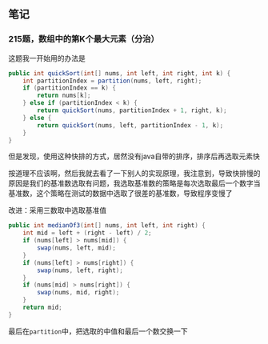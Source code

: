 ## 笔记

### 215题，数组中的第K个最大元素（分治）

这题我一开始用的办法是
```java
public int quickSort(int[] nums, int left, int right, int k) {
    int partitionIndex = partition(nums, left, right);
    if (partitionIndex == k) {
        return nums[k];
    } else if (partitionIndex < k) {
        return quickSort(nums, partitionIndex + 1, right, k);
    } else {
        return quickSort(nums, left, partitionIndex - 1, k);
    }
}
```

但是发现，使用这种快排的方式，居然没有java自带的排序，排序后再选取元素快



按道理不应该啊，然后我就去看了一下别人的实现原理，我注意到，导致快排慢的原因是我们的基准数选取有问题，我选取基准数的策略是每次选取最后一个数字当基准数，这个策略在测试的数据中选取了很差的基准数，导致程序变慢了



改进：采用三数取中选取基准值

```java
public int medianOf3(int[] nums, int left, int right) {
    int mid = left + (right - left) / 2;
    if (nums[left] > nums[mid]) {
        swap(nums, left, mid);
    }
    if (nums[left] > nums[right]) {
        swap(nums, left, right);
    }
    if (nums[mid] > nums[right]) {
        swap(nums, mid, right);
    }
    return mid;
}
```



最后在`partition`中，把选取的中值和最后一个数交换一下

